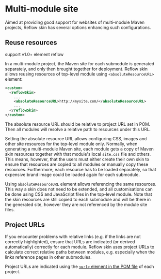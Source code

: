# Multi-module site

Aimed at providing good support for websites of multi-module Maven projects, Reflow skin has
several options enhancing such configurations.

## Reuse resources

support <span class="badge badge-dark">v1.0+</span> element <span class="badge badge-secondary">reflow</span>

In a multi-module project, the Maven site for each submodule is generated separately, and only then
brought together for deployment. Reflow skin allows reusing resources of top-level module using
`<absoluteResourceURL>` element:

```xml
<custom>
  <reflowSkin>
    ...
    <absoluteResourceURL>http://mysite.com/</absoluteResourceURL>
    ...
  </reflowSkin>
</custom>
```

The absolute resource URL should be relative to project URL set in POM. Then all modules
will resolve a relative path to resources under this URL.

Setting the absolute resource URL allows configuring CSS, images and other site resources
for the top-level module only. Normally, when generating a multi-module Maven site, each module
gets a copy of Maven skin resources together with that module's local `site.css` file and others.
This means, however, that the users must either create their own skin to ensure that resources are
copied to all modules or manually copy these resources. Furthermore, each resource has to be loaded
separately, so that expensive brand image could be loaded again for each submodule.

Using `absoluteResourceURL` element allows referencing the same resources. This way a skin does not
need to be extended, and all customisations can be done using CSS and JavaScript files in the
top-level module. Note that the skin resources are still copied to each submodule and will be
there in the generated site, however they are not referenced by the module site files.


## Project URLs

If you encounter problems with relative links (e.g. if the links are not correctly highlighted),
ensure that URLs are indicated (or derived automatically) correctly for each module. Reflow skin
uses project URLs to calculate correct relative paths between modules, e.g. especially when the
links reference pages in other submodules.

Project URLs are indicated using the [`<url>` element in the POM file][pom-url] of each project.

[pom-url]: http://maven.apache.org/pom.html#More_Project_Information
